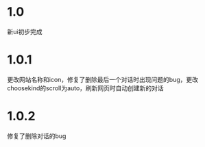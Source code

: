 # 1.0
新ui初步完成
# 1.0.1
更改网站名称和icon，修复了删除最后一个对话时出现问题的bug，更改choosekind的scroll为auto，刷新网页时自动创建新的对话
# 1.0.2
修复了删除对话的bug
